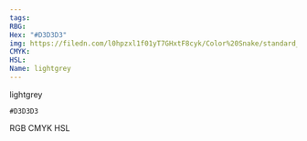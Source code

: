 ```yaml
---
tags:
RBG:
Hex: "#D3D3D3"
img: https://filedn.com/l0hpzxl1f01yT7GHxtF8cyk/Color%20Snake/standard_csv_to_svg/D3D3D3.svg
CMYK:
HSL:
Name: lightgrey
---
```

lightgrey
```palette
#D3D3D3
```
RGB
CMYK
HSL